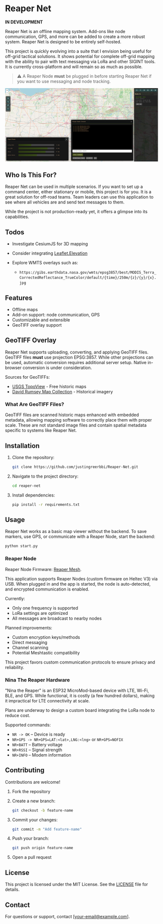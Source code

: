 # Reaper Net

**IN DEVELOPMENT**

Reaper Net is an offline mapping system. Add-ons like node communication, GPS, and more can be added to create a more robust system. Reaper Net is designed to be entirely self-hosted.

This project is quickly evolving into a suite that I envision being useful for off-grid tactical solutions. It shows potential for complete off-grid mapping with the ability to pair with text messaging via LoRa and other SIGINT tools. It is currently cross-platform and will remain so as much as possible.

> ⚠️ A Reaper Node **must** be plugged in before starting Reaper Net if you want to use messaging and node tracking.

![Reaper Net Screenshot](https://github.com/justingreerbbi/Reaper-Net/blob/main/assets/images/screenshot-1.png)

## Who Is This For?

Reaper Net can be used in multiple scenarios. If you want to set up a command center, either stationary or mobile, this project is for you. It is a great solution for off-road teams. Team leaders can use this application to see where all vehicles are and send text messages to them.

While the project is not production-ready yet, it offers a glimpse into its capabilities.

## Todos

* Investigate CesiumJS for 3D mapping
* Consider integrating [Leaflet.Elevation](https://github.com/MrMufflon/Leaflet.Elevation)
* Explore WMTS overlays such as:

  * `https://gibs.earthdata.nasa.gov/wmts/epsg3857/best/MODIS_Terra_CorrectedReflectance_TrueColor/default/{time}/250m/{z}/{y}/{x}.jpg`

## Features

* Offline maps
* Add-on support: node communication, GPS
* Customizable and extensible
* GeoTIFF overlay support

## GeoTIFF Overlay

Reaper Net supports uploading, converting, and applying GeoTIFF files. GeoTIFF files **must** use projection EPSG:3857. While other projections can be used, automatic conversion requires additional server setup. Native in-browser conversion is under consideration.

Sources for GeoTIFFs:

* [USGS TopoView](https://ngmdb.usgs.gov/topoview/viewer/) - Free historic maps
* [David Rumsey Map Collection](https://www.davidrumsey.com/) - Historical imagery

### What Are GeoTIFF Files?

GeoTIFF files are scanned historic maps enhanced with embedded metadata, allowing mapping software to correctly place them with proper scale. These are not standard image files and contain spatial metadata specific to systems like Reaper Net.

## Installation

1. Clone the repository:

   ```bash
   git clone https://github.com/justingreerbbi/Reaper-Net.git
   ```
2. Navigate to the project directory:

   ```bash
   cd reaper-net
   ```
3. Install dependencies:

   ```bash
   pip install -r requirements.txt
   ```

## Usage

Reaper Net works as a basic map viewer without the backend. To save markers, use GPS, or communicate with a Reaper Node, start the backend:

```bash
python start.py
```

### Reaper Node

Reaper Node Firmware: [Reaper Mesh](https://github.com/justingreerbbi/Reaper-Mesh).

This application supports Reaper Nodes (custom firmware on Heltec V3) via USB. When plugged in and the app is started, the node is auto-detected, and encrypted communication is enabled.

Currently:

* Only one frequency is supported
* LoRa settings are optimized
* All messages are broadcast to nearby nodes

Planned improvements:

* Custom encryption keys/methods
* Direct messaging
* Channel scanning
* Potential Meshtastic compatibility

This project favors custom communication protocols to ensure privacy and reliability.

### Nina The Reaper Hardware

"Nina the Reaper" is an ESP32 MicroMod-based device with LTE, Wi-Fi, BLE, and GPS. While functional, it is costly (a few hundred dollars), making it impractical for LTE connectivity at scale.

Plans are underway to design a custom board integrating the LoRa node to reduce cost.

Supported commands:

* `NR -> OK` – Device is ready
* `NR+GPS -> NR+GPS=LAT:<lat>,LNG:<lng>` or `NR+GPS=NOFIX`
* `NR+BATT` – Battery voltage
* `NR+RSSI` – Signal strength
* `NR+INFO` – Modem information

## Contributing

Contributions are welcome!

1. Fork the repository
2. Create a new branch:

   ```bash
   git checkout -b feature-name
   ```
3. Commit your changes:

   ```bash
   git commit -m "Add feature-name"
   ```
4. Push your branch:

   ```bash
   git push origin feature-name
   ```
5. Open a pull request

## License

This project is licensed under the MIT License. See the [LICENSE](LICENSE) file for details.

## Contact

For questions or support, contact \[[your-email@example.com](mailto:your-email@example.com)].
